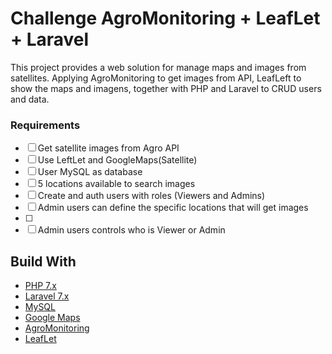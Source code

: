 # Challenge AgroMonitoring + LeafLet + Laravel

This project provides a web solution for manage maps and images from satellites. Applying AgroMonitoring to get images from API, LeafLeft to show the maps and imagens, together with PHP and Laravel to CRUD users and data.

### Requirements

- [ ] Get satellite images from Agro API
- [ ] Use LeftLet and GoogleMaps(Satellite)
- [ ] User MySQL as database
- [ ] 5 locations available to search images
- [ ] Create and auth users with roles (Viewers and Admins)
- [ ] Admin users can define the specific locations that will get images
- [ ] 
- [ ] Admin users controls who is Viewer or Admin

## Build With

- [PHP 7.x](https://www.php.net)
- [Laravel 7.x](https://laravel.com)
- [MySQL](https://www.mysql.com)
- [Google Maps](https://cloud.google.com/maps-platform/)
- [AgroMonitoring](https://agromonitoring.com)
- [LeafLet](https://leafletjs.com)